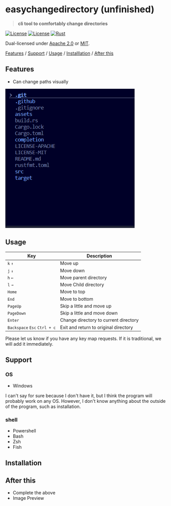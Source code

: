 # easychangedirectory (unfinished)

> **cli tool to comfortably change directories**

[![License](https://img.shields.io/badge/license-Apache%202.0-blue?style=flat-square)](LICENSE-APACHE)
[![License](https://img.shields.io/badge/license-MIT-blue?style=flat-square)](LICENSE-MIT)
[![Rust](https://github.com/shsyss/easychangedirectory/actions/workflows/rust.yml/badge.svg)](https://github.com/shsyss/easychangedirectory/actions/workflows/rust.yml)

Dual-licensed under [Apache 2.0](LICENSE-APACHE) or [MIT](LICENSE-MIT).

[Features](#features) / [Support](#support) / [Usage](#usage) / [Installlation](#installation) / [After this](#after-this)

## Features

- Can change paths visually

![demo](./assets/demo.gif)

## Usage

| Key                          | Description                           |
| ---------------------------- | ------------------------------------- |
| `k` `↑`                      | Move up                               |
| `j` `↓`                      | Move down                             |
| `h` `←`                      | Move parent directory                 |
| `l` `→`                      | Move Child directory                  |
| `Home`                       | Move to top                           |
| `End`                        | Move to bottom                        |
| `PageUp`                     | Skip a little and move up             |
| `PageDown`                   | Skip a little and move down           |
| `Enter`                      | Change directory to current directory |
| `Backspace` `Esc` `Ctrl + c` | Exit and return to original directory |

Please let us know if you have any key map requests. If it is traditional, we will add it immediately.

## Support

### OS

- Windows

I can't say for sure because I don't have it, but I think the program will probably work on any OS. However, I don't know anything about the outside of the program, such as installation.

### shell

- Powershell
- Bash
- Zsh
- Fish

## Installation

## After this

- Complete the above
- Image Preview
